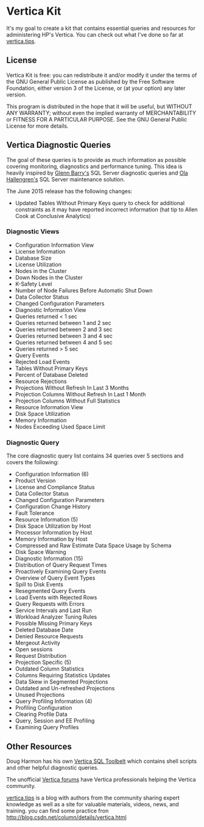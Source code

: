 # Vertica Kit
It's my goal to create a kit that contains essential queries and resources for administering HP's Vertica. You can check out what I've done so far at [vertica.tips](http://www.vertica.tips).

## License
Vertica Kit is free: you can redistribute it and/or modify it under the terms of the GNU General Public License as published by the Free Software Foundation, either version 3 of the License, or (at your option) any later version.

This program is distributed in the hope that it will be useful, but WITHOUT ANY WARRANTY; without even the implied warranty of MERCHANTABILITY or FITNESS FOR A PARTICULAR PURPOSE.  See the GNU General Public License for more details.

## Vertica Diagnostic Queries
The goal of these queries is to provide as much information as possible covering monitoring, diagnostics and performance tuning. This idea is heavily inspired by [Glenn Barry's](http://www.sqlskills.com/blogs/glenn/category/dmv-queries/) SQL Server diagnostic queries and [Ola Hallengren's](http://ola.hallengren.com/) SQL Server maintenance solution.

The June 2015 release has the following changes:
* Updated Tables Without Primary Keys query to check for additional constraints as it may have reported incorrect information (hat tip to Allen Cook at Conclusive Analytics)

### Diagnostic Views

* Configuration Information View
 * License Information
 * Database Size
 * License Utilization
 * Nodes in the Cluster
 * Down Nodes in the Cluster
 * K-Safety Level
 * Number of Node Failures Before Automatic Shut Down
 * Data Collector Status
 * Changed Configuration Parameters
* Diagnostic Information View
 * Queries returned < 1 sec
 * Queries returned between 1 and 2 sec
 * Queries returned between 2 and 3 sec
 * Queries returned between 3 and 4 sec
 * Queries returned between 4 and 5 sec
 * Queries returned > 5 sec
 * Query Events
 * Rejected Load Events
 * Tables Without Primary Keys
 * Percent of Database Deleted
 * Resource Rejections
 * Projections Without Refresh In Last 3 Months
 * Projection Columns Without Refresh In Last 1 Month
 * Projection Columns Without Full Statistics
* Resource Information View
 * Disk Space Utilization
 * Memory Information
 * Nodes Exceeding Used Space Limit

### Diagnostic Query 
 
The core diagnostic query list contains 34 queries over 5 sections and covers the following:

* Configuration Information (6)
 * Product Version
 * License and Compliance Status
 * Data Collector Status
 * Changed Configuration Parameters
 * Configuration Change History
 * Fault Tolerance
* Resource Information (5)
 * Disk Space Utilization by Host
 * Processor Information by Host
 * Memory Information by Host
 * Compressed and Raw Estimate Data Space Usage by Schema
 * Disk Space Warning
* Diagnostic Information (15)
 * Distribution of Query Request Times
 * Proactively Examining Query Events
 * Overview of Query Event Types
 * Spill to Disk Events
 * Resegmented Query Events
 * Load Events with Rejected Rows
 * Query Requests with Errors
 * Service Intervals and Last Run
 * Workload Analyzer Tuning Rules
 * Possible Missing Primary Keys
 * Deleted Database Date
 * Denied Resource Requests
 * Mergeout Activity
 * Open sessions
 * Request Distribution 
* Projection Specific (5)
 * Outdated Column Statistics
 * Columns Requiring Statistics Updates
 * Data Skew in Segmented Projections
 * Outdated and Un-refreshed Projections
 * Unused Projections
* Query Profiling Information (4)
 * Profiling Configuration
 * Clearing Profile Data
 * Query, Session and EE Profiling
 * Examining Query Profiles

## Other Resources
Doug Harmon has his own [Vertica SQL Toolbelt](https://github.com/DougHarmon/v-sql-tb) which contains shell scripts and other helpful diagnostic queries.

The unofficial [Vertica forums](http://www.vertica-forums.com) have Vertica professionals helping the Vertica community.

[vertica.tips](http://www.vertica.tips) is a blog with authors from the community sharing expert knowledge as well as a site for valuable materials, videos, news, and training.
you can find some practice fron http://blog.csdn.net/column/details/vertica.html
